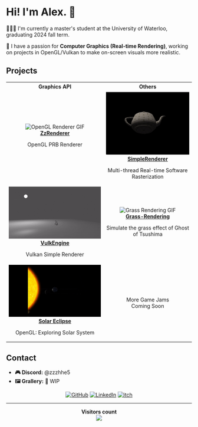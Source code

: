 # Hi! I'm Alex. 👋

🧑🏻‍💻 I'm currently a master's student at the University of Waterloo, graduating 2024 fall term.

🚀 I have a passion for **Computer Graphics (Real-time Rendering)**, working on projects in OpenGL/Vulkan to make on-screen visuals more realistic. 

## Projects

<table>
  <tr>
    <th><strong>Graphics API</strong></th>
    <th><strong>Others</strong></th>
  </tr>
  <tr>
    <td style="text-align: center;">
      <img src="Assets/ZzRenderer.gif" alt="OpenGL Renderer GIF" style="width:100%;"/>
      <br>
      <b><a href="https://github.com/ZzzhHe/ZzRenderer">ZzRenderer</a></b>
      <p>OpenGL PRB Renderer</p>
    </td>
    <td style="text-align: center;">
      <img src="Assets/SimpleRenderer.gif" alt="Simple Renderer" style="width:100%;"/>
      <br>
      <b><a href="https://github.com/Simple-XX/SimpleRenderer/tree/main">SimpleRenderer</a></b>
      <p>Multi-thread Real-time Software Rasterization</p>
    </td>
  </tr>
  <tr>
    <td style="text-align: center;">
      <img src="Assets/VulkEngine.gif" alt="Vulkan Renderer GIF" style="width:100%;"/>
      <br>
      <b><a href="https://github.com/ZzzhHe/VulkEngine">VulkEngine</a></b>
      <p>Vulkan Simple Renderer</p>
    </td>
    <td style="text-align: center;">
      <img src="Assets/Grass-Rendering.gif" alt="Grass Rendering GIF" style="width:100%;"/>
      <br>
      <b><a href="https://github.com/ZzzhHe/Grass-Rendering">Grass-Rendering</a></b>
      <p>Simulate the grass effect of Ghost of Tsushima</p>
    </td>
  </tr>
  <tr>
    <td style="text-align: center;">
      <img src="Assets/SolarSystem.gif" alt="Solar System GIF" style="width:100%;"/>
      <br>
      <b><a href="https://github.com/ZzzhHe/SolarSystem">Solar Eclipse</a></b><p>OpenGL: Exploring Solar System</p>
    </td>
    <td style="text-align: center;">
      More Game Jams <br>
      Coming Soon
    </td>
  </tr>
</table>



## Contact

- **🎮 Discord:** @zzzhhe5
- **🖼️ Grallery:** 🚧 WIP

<p align="center">
  <a href="https://github.com/ZzzhHe">
    <picture>
      <source media="(prefers-color-scheme: dark)" srcset="https://cdn.simpleicons.org/github/white">
      <img alt="GitHub" title="GitHub" height="48" width="48" src="https://cdn.simpleicons.org/github"></picture></a>
  <a href="https://www.linkedin.com/in/zhuohao-he-5087392a7">
    <img alt="LinkedIn" title="LinkedIn" height="48" width="48" src="https://cdn.simpleicons.org/linkedin"></a>
  <a href="https://howhao.itch.io/">
    <img alt="itch" title="itch" height="48" width="48" src="https://cdn.simpleicons.org/itchdotio"></a>
</p>


---

<p align="center">
  <b>Visitors count</b><br>
  <img src="https://profile-counter.glitch.me/ZzzhHe/count.svg" />
</p>

